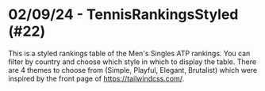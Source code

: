 # 02/09/24 - TennisRankingsStyled (#22)
This is a styled rankings table of the Men's Singles ATP rankings. You can filter by country and choose which style in which to display the table. There are 4 themes to choose from (Simple, Playful, Elegant, Brutalist) which were inspired by the front page of https://tailwindcss.com/.
